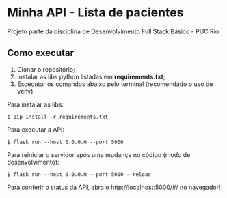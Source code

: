 # Minha API - Lista de pacientes

Projeto parte da disciplina de Desenvolvimento Full Stack Básico - PUC Rio

## Como executar

1. Clonar o repositório;
2. Instalar as libs python listadas em **requirements.txt**;
3. Excecutar os comandos abaixo pelo terminal (recomendado o uso de venv).

Para instalar as libs:

``` $ pip install -r requirements.txt ```

Para executar a API:

``` $ flask run --host 0.0.0.0 --port 5000 ```

Para reiniciar o servidor após uma mudança no código (modo de desenvolvimento):

``` $ flask run --host 0.0.0.0 --port 5000 --reload ```

Para conferir o status da API, abra o http://localhost:5000/#/ no navegador!